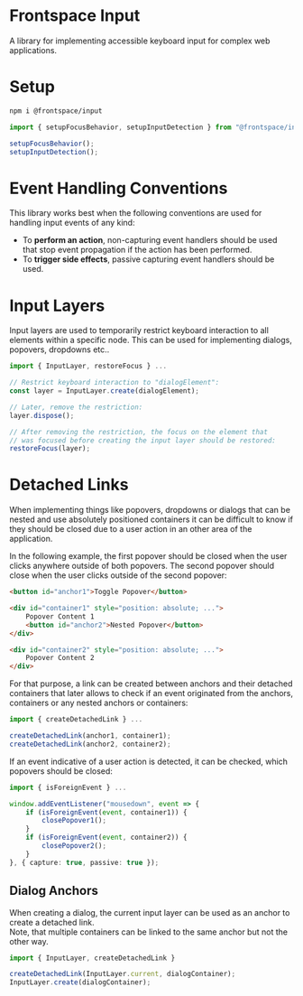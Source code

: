 # Frontspace Input
A library for implementing accessible keyboard input for complex web applications.

# Setup
```bash
npm i @frontspace/input
```
```ts
import { setupFocusBehavior, setupInputDetection } from "@frontspace/input";

setupFocusBehavior();
setupInputDetection();
```

# Event Handling Conventions
This library works best when the following conventions are used for handling input events of any kind:
+ To **perform an action**, non-capturing event handlers should be used that stop event propagation if the action has been performed.
+ To **trigger side effects**, passive capturing event handlers should be used.

# Input Layers
Input layers are used to temporarily restrict keyboard interaction to all elements within a specific node. This can be used for implementing dialogs, popovers, dropdowns etc..
```ts
import { InputLayer, restoreFocus } ...

// Restrict keyboard interaction to "dialogElement":
const layer = InputLayer.create(dialogElement);

// Later, remove the restriction:
layer.dispose();

// After removing the restriction, the focus on the element that
// was focused before creating the input layer should be restored:
restoreFocus(layer);
```

# Detached Links
When implementing things like popovers, dropdowns or dialogs that can be nested and use absolutely positioned containers it can be difficult to know if they should be closed due to a user action in an other area of the application.

In the following example, the first popover should be closed when the user clicks anywhere outside of both popovers. The second popover should close when the user clicks outside of the second popover:
```html
<button id="anchor1">Toggle Popover</button>

<div id="container1" style="position: absolute; ...">
    Popover Content 1
    <button id="anchor2">Nested Popover</button>
</div>

<div id="container2" style="position: absolute; ...">
    Popover Content 2
</div>
```
For that purpose, a link can be created between anchors and their detached containers that later allows to check if an event originated from the anchors, containers or any nested anchors or containers:
```ts
import { createDetachedLink } ...

createDetachedLink(anchor1, container1);
createDetachedLink(anchor2, container2);
```
If an event indicative of a user action is detected, it can be checked, which popovers should be closed:
```ts
import { isForeignEvent } ...

window.addEventListener("mousedown", event => {
    if (isForeignEvent(event, container1)) {
        closePopover1();
    }
    if (isForeignEvent(event, container2)) {
        closePopover2();
    }
}, { capture: true, passive: true });
```

## Dialog Anchors
When creating a dialog, the current input layer can be used as an anchor to create a detached link.<br>
Note, that multiple containers can be linked to the same anchor but not the other way.
```ts
import { InputLayer, createDetachedLink }

createDetachedLink(InputLayer.current, dialogContainer);
InputLayer.create(dialogContainer);
```
